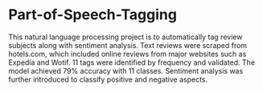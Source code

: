 # Part-of-Speech-Tagging
This natural language processing project is to automatically tag review subjects along with sentiment analysis. Text reviews were scraped from hotels.com, which included online reviews from major websites such as Expedia and Wotif. 11 tags were identified by frequency and validated. The model achieved 79% accuracy with 11 classes. Sentiment analysis was further introduced to classify positive and negative aspects.
